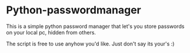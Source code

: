 # Python-passwordmanager
This is a simple python password manager that let's you store passwords on your local pc, hidden from others.

The script is free to use anyhow you'd like. Just don't say its your's :)
